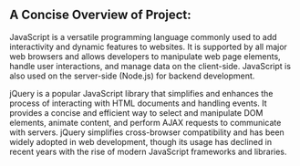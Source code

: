 A Concise Overview of Project:
------------------------------

JavaScript is a versatile programming language commonly used to add interactivity and dynamic features to websites.
It is supported by all major web browsers and allows developers to manipulate web page elements, handle user
interactions, and manage data on the client-side. JavaScript is also used on the server-side (Node.js)
for backend development.

jQuery is a popular JavaScript library that simplifies and enhances the process of interacting with HTML documents
and handling events.
It provides a concise and efficient way to select and manipulate DOM elements, animate content, and perform AJAX
requests to communicate with servers. jQuery simplifies cross-browser compatibility and has been widely adopted in
web development, though its usage has declined in recent years with the rise of modern JavaScript frameworks and libraries.

